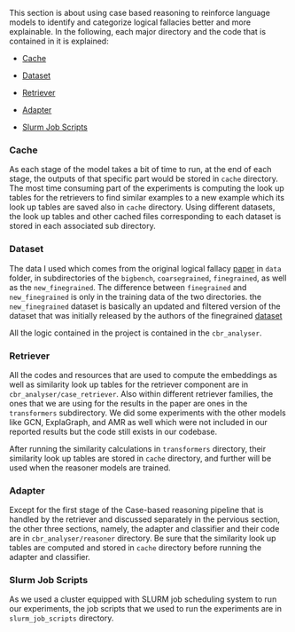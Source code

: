 This section is about using case based reasoning to reinforce language models to identify and categorize logical fallacies better and more explainable. 
In the following, each major directory and the code that is contained in it is explained: 

* [Cache](#cache)

* [Dataset](#dataset)

* [Retriever](#retriever)

* [Adapter](#adapter)

* [Slurm Job Scripts](#slurm-job-scripts)


### Cache
As each stage of the model takes a bit of time to run, at the end of each stage, the outputs of that specific part would be stored in `cache` directory. The most time consuming part of the experiments is computing the look up tables for the retrievers to find similar examples to a new example which its look up tables are saved also in `cache` directory. Using different datasets, the look up tables and other cached files corresponding to each dataset is stored in each associated sub directory. 


### Dataset

The data I used which comes from the original logical fallacy [paper](https://arxiv.org/abs/2202.13758) in `data` folder, in subdirectories of the `bigbench`, `coarsegrained`, `finegrained`, as well as the `new_finegrained`. The difference between `finegrained` and `new_finegrained` is only in the training data of the two directories. the `new_finegrained` dataset is basically an updated and filtered version of the dataset that was initially released by the authors of the finegrained [dataset](https://arxiv.org/abs/2202.13758)

All the logic contained in the project is contained in the `cbr_analyser`. 

### Retriever

All the codes and resources that are used to compute the embeddings as well as similarity look up tables for the retriever component are in `cbr_analyser/case_retriever`. Also within different retriever families, the ones that we are using for the results in the paper are ones in the `transformers` subdirectory. We did some experiments with the other models like GCN, ExplaGraph, and AMR as well which were not included in our reported results but the code still exists in our codebase. 

After running the similarity calculations in `transformers` directory, their similarity look up tables are stored in `cache` directory, and further will be used when the reasoner models are trained.


### Adapter

Except for the first stage of the Case-based reasoning pipeline that is handled by the retriever and discussed separately in the pervious section, the other three sections, namely, the adapter and classifier and their code are in `cbr_analyser/reasoner` directory. Be sure that the similarity look up tables are computed and stored in `cache` directory before running the adapter and classifier.

### Slurm Job Scripts

As we used a cluster equipped with SLURM job scheduling system to run our experiments, the job scripts that we used to run the experiments are in `slurm_job_scripts` directory.